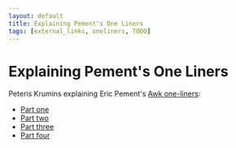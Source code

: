 ```yaml
---
layout: default
title: Explaining Pement's One Liners
tags: [external_links, oneliners, TODO]
---
```


Explaining Pement's One Liners
===============================

Peteris Krumins explaining Eric Pement's [Awk one-liners][awk1line]:

- [Part one][explain01]
- [Part two][explain02]
- [Part three][explain03]
- [Part four][explain04]

[awk1line]: ./awk1line.html
[explain01]: http://www.catonmat.net/blog/awk-one-liners-explained-part-one/
[explain02]: http://www.catonmat.net/blog/awk-one-liners-explained-part-two/
[explain03]: http://www.catonmat.net/blog/awk-one-liners-explained-part-three/
[explain04]: http://www.catonmat.net/blog/update-on-famous-awk-one-liners-explained/
